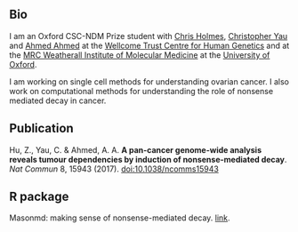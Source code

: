 ## Bio

I am an Oxford CSC-NDM Prize student with [Chris Holmes](http://www.stats.ox.ac.uk/~cholmes/), [Christopher Yau](http://www.well.ox.ac.uk/yau) 
and [Ahmed Ahmed](https://www.wrh.ox.ac.uk/team/ahmed-ahmed) at the [Wellcome Trust Centre for Human Genetics](http://www.well.ox.ac.uk/home) 
and at the [MRC Weatherall Institute of Molecular Medicine](https://www.imm.ox.ac.uk/) at the [University of Oxford](http://www.ox.ac.uk/).

I am working on single cell methods for understanding ovarian cancer. I also work on computational methods for understanding the role of nonsense mediated decay in cancer. 

## Publication

Hu, Z., Yau, C. & Ahmed, A. A. **A pan-cancer genome-wide analysis reveals tumour dependencies by induction of nonsense-mediated decay**. *Nat Commun* 8, 15943 (2017). [doi:10.1038/ncomms15943](https://www.nature.com/articles/ncomms15943)

## R package

Masonmd: making sense of nonsense-mediated decay. [link](https://github.com/zhiyhu/masonmd). 
